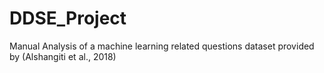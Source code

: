 # DDSE_Project
Manual Analysis of a machine learning related questions dataset provided by (Alshangiti et al., 2018)
